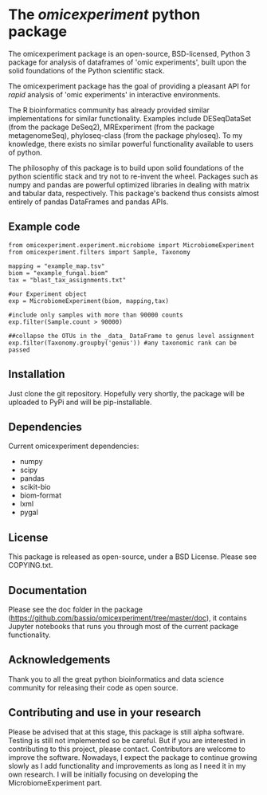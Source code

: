 # The *omicexperiment* python package

The omicexperiment package is an open-source, BSD-licensed, Python 3 package for analysis of dataframes of 'omic experiments', built upon the solid foundations of the Python scientific stack.

The omicexperiment package has the goal of providing a pleasant API for *rapid* analysis of 'omic experiments' in interactive environments.

The R bioinformatics community has already provided similar implementations for similar functionality.
Examples include DESeqDataSet (from the package DeSeq2), MRExperiment (from the package metagenomeSeq), phyloseq-class (from the package phyloseq).
To my knowledge, there exists no similar powerful functionality available to users of python.

The philosophy of this package is to build upon solid foundations of the python scientific stack and try not to re-invent the wheel. Packages such as numpy and pandas are powerful optimized libraries in dealing with matrix and tabular data, respectively. This package's backend thus consists almost entirely of pandas DataFrames and pandas APIs. 

## Example code

    from omicexperiment.experiment.microbiome import MicrobiomeExperiment
    from omicexperiment.filters import Sample, Taxonomy
    
    mapping = "example_map.tsv"
    biom = "example_fungal.biom"
    tax = "blast_tax_assignments.txt"
    
    #our Experiment object
    exp = MicrobiomeExperiment(biom, mapping,tax)

    #include only samples with more than 90000 counts
    exp.filter(Sample.count > 90000)
    
    ##collapse the OTUs in the _data_ DataFrame to genus level assignment
    exp.filter(Taxonomy.groupby('genus')) #any taxonomic rank can be passed
    

## Installation

Just clone the git repository.
Hopefully very shortly, the package will be uploaded to PyPi and will be pip-installable.

## Dependencies

Current omicexperiment dependencies:

- numpy
- scipy
- pandas
- scikit-bio
- biom-format
- lxml
- pygal

## License

This package is released as open-source, under a BSD License. Please see COPYING.txt.

## Documentation

Please see the doc folder in the package (https://github.com/bassio/omicexperiment/tree/master/doc), it contains Jupyter notebooks that runs you through most of the current package functionality. 

## Acknowledgements

Thank you to all the great python bioinformatics and data science community for releasing their code as open source.

## Contributing and use in your research

Please be advised that at this stage, this package is still alpha software. Testing is still not implemented so be careful. But if you are interested in contributing to this project, please contact. Contributors are welcome to improve the software.
Nowadays, I expect the package to continue growing slowly as I add functionality and improvements as long as I need it in my own research. I will be initially focusing on developing the MicrobiomeExperiment part. 
